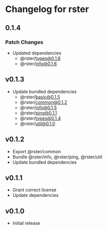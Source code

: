 # Changelog for rster

## 0.1.4

### Patch Changes

- Updated dependencies
  - @rster/types@0.1.6
  - @rster/info@0.1.6

## v0.1.3

- Update bundled dependencies
  - @rster/basic@0.1.5
  - @rster/common@0.1.2
  - @rster/info@0.1.5
  - @rster/ping@0.1.1
  - @rster/types@0.1.4
  - @rster/util@0.1.0

## v0.1.2

- Export @rster/common
- Bundle @rster/info, @rster/ping, @rster/util
- Update bundled dependencies

## v0.1.1

- Grant correct license
- Update dependencies

## v0.1.0

- Initial release
